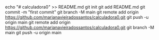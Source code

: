  echo "# calculadora0" >> README.md
git init
git add README.md
git commit -m "first commit"
git branch -M main
git remote add origin https://github.com/marianavieiradossantos/calculadora0.git
git push -u origin main
 git remote add origin https://github.com/marianavieiradossantos/calculadora0.git
git branch -M main
git push -u origin main

